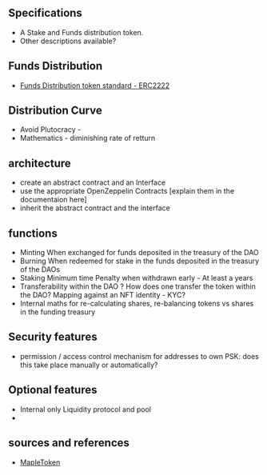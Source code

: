 ## Specifications

* A Stake and Funds distribution token.
* Other descriptions available?


## Funds Distribution

* [Funds Distribution token standard - ERC2222](https://github.com/ethereum/EIPs/issues/2222)



## Distribution Curve

* Avoid Plutocracy -
* Mathematics - diminishing rate of retturn

## architecture
* create an abstract contract and an Interface
* use the appropriate OpenZeppelin Contracts [explain them in the documentaion here]
* inherit the abstract contract and the interface



## functions

* Minting
  When exchanged for funds deposited in the treasury of the DAO
* Burning
  When redeemed for stake in the funds deposited in the treasury of the DAOs
* Staking
  Minimum time
  Penalty when withdrawn early - At least a years
* Transferability within the DAO ?
  How does one transfer the token within the DAO?
  Mapping against an NFT identity - KYC?
* Internal maths for re-calculating shares, re-balancing tokens vs shares in the funding treasury

## Security features
* permission / access control mechanism for addresses to own PSK: does this take place manually or automatically?

## Optional features

* Internal only Liquidity protocol and pool
*


## sources and references

* [MapleToken](https://github.com/maple-labs/maple-token)
